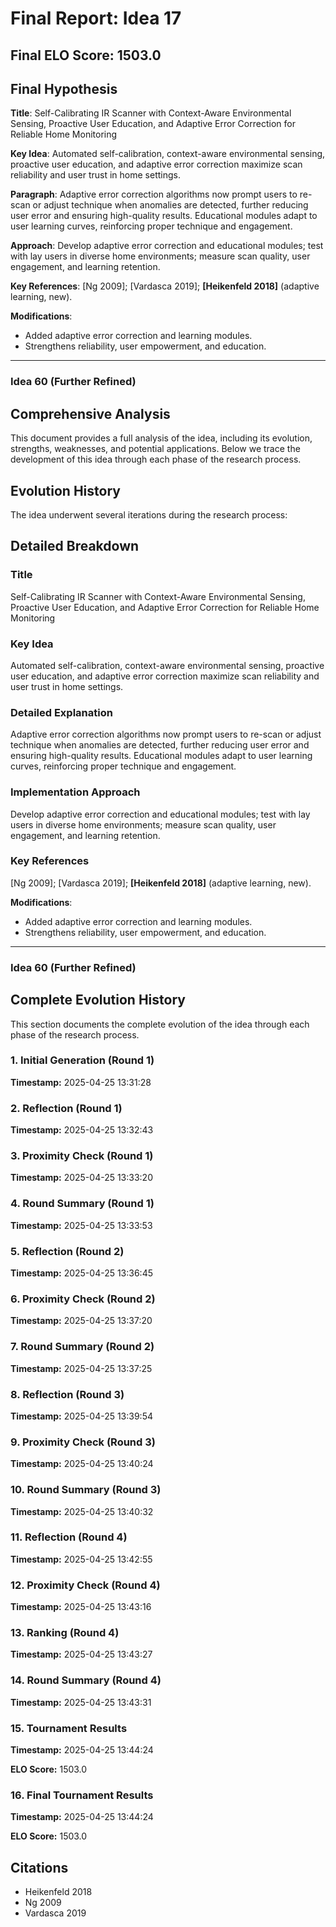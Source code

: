 # Final Report: Idea 17

## Final ELO Score: 1503.0

## Final Hypothesis

**Title**: Self-Calibrating IR Scanner with Context-Aware Environmental Sensing, Proactive User Education, and Adaptive Error Correction for Reliable Home Monitoring

**Key Idea**: Automated self-calibration, context-aware environmental sensing, proactive user education, and adaptive error correction maximize scan reliability and user trust in home settings.

**Paragraph**: Adaptive error correction algorithms now prompt users to re-scan or adjust technique when anomalies are detected, further reducing user error and ensuring high-quality results. Educational modules adapt to user learning curves, reinforcing proper technique and engagement.

**Approach**: Develop adaptive error correction and educational modules; test with lay users in diverse home environments; measure scan quality, user engagement, and learning retention.

**Key References**: [Ng 2009]; [Vardasca 2019]; **[Heikenfeld 2018]** (adaptive learning, new).

**Modifications**:
- Added adaptive error correction and learning modules.
- Strengthens reliability, user empowerment, and education.

---

### Idea 60 (Further Refined)

## Comprehensive Analysis

This document provides a full analysis of the idea, including its evolution, strengths, weaknesses, and potential applications. Below we trace the development of this idea through each phase of the research process.

## Evolution History

The idea underwent several iterations during the research process:

## Detailed Breakdown

### Title

Self-Calibrating IR Scanner with Context-Aware Environmental Sensing, Proactive User Education, and Adaptive Error Correction for Reliable Home Monitoring

### Key Idea

Automated self-calibration, context-aware environmental sensing, proactive user education, and adaptive error correction maximize scan reliability and user trust in home settings.

### Detailed Explanation

Adaptive error correction algorithms now prompt users to re-scan or adjust technique when anomalies are detected, further reducing user error and ensuring high-quality results. Educational modules adapt to user learning curves, reinforcing proper technique and engagement.

### Implementation Approach

Develop adaptive error correction and educational modules; test with lay users in diverse home environments; measure scan quality, user engagement, and learning retention.

### Key References

[Ng 2009]; [Vardasca 2019]; **[Heikenfeld 2018]** (adaptive learning, new).

**Modifications**:
- Added adaptive error correction and learning modules.
- Strengthens reliability, user empowerment, and education.

---

### Idea 60 (Further Refined)

## Complete Evolution History

This section documents the complete evolution of the idea through each phase of the research process.

### 1. Initial Generation (Round 1)
**Timestamp:** 2025-04-25 13:31:28



### 2. Reflection (Round 1)
**Timestamp:** 2025-04-25 13:32:43



### 3. Proximity Check (Round 1)
**Timestamp:** 2025-04-25 13:33:20



### 4. Round Summary (Round 1)
**Timestamp:** 2025-04-25 13:33:53



### 5. Reflection (Round 2)
**Timestamp:** 2025-04-25 13:36:45



### 6. Proximity Check (Round 2)
**Timestamp:** 2025-04-25 13:37:20



### 7. Round Summary (Round 2)
**Timestamp:** 2025-04-25 13:37:25



### 8. Reflection (Round 3)
**Timestamp:** 2025-04-25 13:39:54



### 9. Proximity Check (Round 3)
**Timestamp:** 2025-04-25 13:40:24



### 10. Round Summary (Round 3)
**Timestamp:** 2025-04-25 13:40:32



### 11. Reflection (Round 4)
**Timestamp:** 2025-04-25 13:42:55



### 12. Proximity Check (Round 4)
**Timestamp:** 2025-04-25 13:43:16



### 13. Ranking (Round 4)
**Timestamp:** 2025-04-25 13:43:27



### 14. Round Summary (Round 4)
**Timestamp:** 2025-04-25 13:43:31



### 15. Tournament Results
**Timestamp:** 2025-04-25 13:44:24

**ELO Score:** 1503.0



### 16. Final Tournament Results
**Timestamp:** 2025-04-25 13:44:24

**ELO Score:** 1503.0



## Citations

- Heikenfeld 2018
- Ng 2009
- Vardasca 2019

